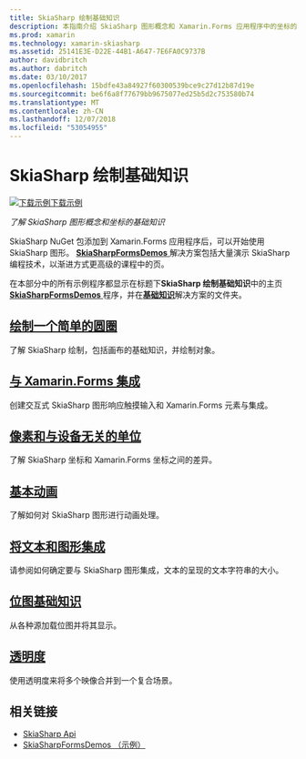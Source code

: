 ```yaml
---
title: SkiaSharp 绘制基础知识
description: 本指南介绍 SkiaSharp 图形概念和 Xamarin.Forms 应用程序中的坐标的基础知识。
ms.prod: xamarin
ms.technology: xamarin-skiasharp
ms.assetid: 25141E3E-D22E-44B1-A647-7E6FA0C9737B
author: davidbritch
ms.author: dabritch
ms.date: 03/10/2017
ms.openlocfilehash: 15bdfe43a84927f60300539bce9c27d12b87d19e
ms.sourcegitcommit: be6f6a8f77679bb9675077ed25b5d2c753580b74
ms.translationtype: MT
ms.contentlocale: zh-CN
ms.lasthandoff: 12/07/2018
ms.locfileid: "53054955"
---
```

# <a name="skiasharp-drawing-basics"></a>SkiaSharp 绘制基础知识

[![下载示例](~/media/shared/download.png)下载示例](https://developer.xamarin.com/samples/xamarin-forms/SkiaSharpForms/Demos/)

_了解 SkiaSharp 图形概念和坐标的基础知识_

SkiaSharp NuGet 包添加到 Xamarin.Forms 应用程序后，可以开始使用 SkiaSharp 图形。 [ **SkiaSharpFormsDemos** ](https://developer.xamarin.com/samples/xamarin-forms/SkiaSharpForms/Demos/)解决方案包括大量演示 SkiaSharp 编程技术，以渐进方式更高级的课程中的页。

在本部分中的所有示例程序都显示在标题下**SkiaSharp 绘制基础知识**中的主页[ **SkiaSharpFormsDemos** ](https://developer.xamarin.com/samples/xamarin-forms/SkiaSharpForms/Demos/)程序，并在[**基础知识**](https://github.com/xamarin/xamarin-forms-samples/tree/master/SkiaSharpForms/Demos/Demos/SkiaSharpFormsDemos/Basics)解决方案的文件夹。

## <a name="drawing-a-simple-circlecirclemd"></a>[绘制一个简单的圆圈](circle.md)

了解 SkiaSharp 绘制，包括画布的基础知识，并绘制对象。

## <a name="integrating-with-xamarinformsintegrationmd"></a>[与 Xamarin.Forms 集成](integration.md)

创建交互式 SkiaSharp 图形响应触摸输入和 Xamarin.Forms 元素与集成。

## <a name="pixels-and-device-independent-unitspixelsmd"></a>[像素和与设备无关的单位](pixels.md)

了解 SkiaSharp 坐标和 Xamarin.Forms 坐标之间的差异。

## <a name="basic-animationanimationmd"></a>[基本动画](animation.md)

了解如何对 SkiaSharp 图形进行动画处理。

## <a name="integrating-text-and-graphicstextmd"></a>[将文本和图形集成](text.md)

请参阅如何确定要与 SkiaSharp 图形集成，文本的呈现的文本字符串的大小。

## <a name="bitmap-basicsbitmapsmd"></a>[位图基础知识](bitmaps.md)

从各种源加载位图并将其显示。

## <a name="transparencytransparencymd"></a>[透明度](transparency.md)

使用透明度来将多个映像合并到一个复合场景。

## <a name="related-links"></a>相关链接

- [SkiaSharp Api](https://docs.microsoft.com/dotnet/api/skiasharp)
- [SkiaSharpFormsDemos （示例）](https://developer.xamarin.com/samples/xamarin-forms/SkiaSharpForms/Demos/)
